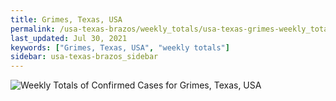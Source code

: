 ```yaml
---
title: Grimes, Texas, USA
permalink: /usa-texas-brazos/weekly_totals/usa-texas-grimes-weekly_totals.html
last_updated: Jul 30, 2021
keywords: ["Grimes, Texas, USA", "weekly totals"]
sidebar: usa-texas-brazos_sidebar
---
```


![Weekly Totals of Confirmed Cases for Grimes, Texas, USA](/covid_tracker/images/graphs/usa-texas-grimes-weekly_totals_graph.png)
